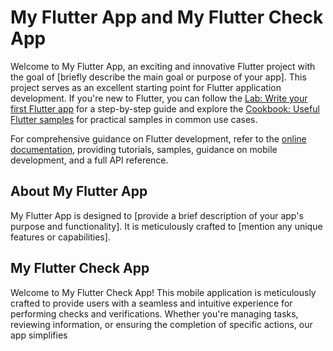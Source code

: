 # My Flutter App and My Flutter Check App

Welcome to My Flutter App, an exciting and innovative Flutter project with the goal of [briefly describe the main goal or purpose of your app]. This project serves as an excellent starting point for Flutter application development. If you're new to Flutter, you can follow the [Lab: Write your first Flutter app](https://docs.flutter.dev/get-started/codelab) for a step-by-step guide and explore the [Cookbook: Useful Flutter samples](https://docs.flutter.dev/cookbook) for practical samples in common use cases.

For comprehensive guidance on Flutter development, refer to the [online documentation](https://docs.flutter.dev/), providing tutorials, samples, guidance on mobile development, and a full API reference.

## About My Flutter App

My Flutter App is designed to [provide a brief description of your app's purpose and functionality]. It is meticulously crafted to [mention any unique features or capabilities].

## My Flutter Check App

Welcome to My Flutter Check App! This mobile application is meticulously crafted to provide users with a seamless and intuitive experience for performing checks and verifications. Whether you're managing tasks, reviewing information, or ensuring the completion of specific actions, our app simplifies
